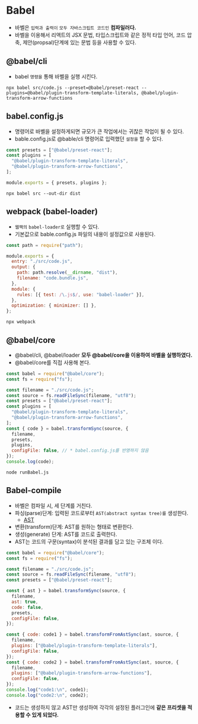 # Babel

- 바벨은 `입력과 출력이` `모두 자바스크립트 코드인` **컴파일러다.**
- 바벨을 이용해서 리액트의 JSX 문법, 타입스크립트와 같은 정적 타입 언어, 코드 압축, 제안(propsal)단계에 있는 문법 등을 사용할 수 있다.

## @babel/cli

- babel `명령을` 통해 바벨을 실행 시킨다.

```text
npx babel src/code.js --preset=@babel/preset-react --plugins=@babel/plugin-transform-template-literals, @babel/plugin-transform-arrow-functions
```

## babel.config.js

- 명령어로 바벨을 설정하게되면 규모가 큰 작업에서는 귀찮은 작업이 될 수 있다.
- bable.config.js로 @bable/cli 명령어로 입력했던 `설정을` 할 수 있다.

```js
const presets = ["@babel/preset-react"];
const plugins = [
  "@babel/plugin-transform-template-literals",
  "@babel/plugin-transform-arrow-functions",
];

module.exports = { presets, plugins };
```

```text
npx babel src --out-dir dist
```

## webpack (babel-loader)

- `웹팩의` `babel-loader로` 실행할 수 있다.
- 기본값으로 bable.config.js 파일의 내용이 설정값으로 사용된다.

```js
const path = require("path");

module.exports = {
  entry: "./src/code.js",
  output: {
    path: path.resolve(__dirname, "dist"),
    filename: "code.bundle.js",
  },
  module: {
    rules: [{ test: /\.js$/, use: "babel-loader" }],
  },
  optimization: { minimizer: [] },
};
```

```text
npx webpack
```

## @babel/core

- @babel/cli, @babel/loader **모두 @babel/core을 이용하여 바벨을 실행하였다.**
- @babel/core를 직접 사용해 본다.

```js
const babel = require("@babel/core");
const fs = require("fs");

const filename = "./src/code.js";
const source = fs.readFileSync(filename, "utf8");
const presets = ["@babel/preset-react"];
const plugins = [
  "@babel/plugin-transform-template-literals",
  "@babel/plugin-transform-arrow-functions",
];
const { code } = babel.transformSync(source, {
  filename,
  presets,
  plugins,
  configFile: false, // * babel.config.js를 반영하지 않음
});
console.log(code);
```

```text
node runBabel.js
```

## Babel-compile

- 바벨은 컴파일 시, 세 단계를 거친다.
- 파싱(parse)단계: 입력된 코드로부터 `AST(abstract syntax tree)를` 생성한다.
  - [AST](https://astexplorer.net/)
- 변환(transform)단계: AST를 원하는 형태로 변환한다.
- 생성(generate) 단계: AST를 코드로 출력한다.
- AST는 코드의 구문(syntax)이 분석된 결과를 담고 있는 구조체 이다.

```js
const babel = require("@babel/core");
const fs = require("fs");

const filename = "./src/code.js";
const source = fs.readFileSync(filename, "utf8");
const presets = ["@babel/preset-react"];

const { ast } = babel.transformSync(source, {
  filename,
  ast: true,
  code: false,
  presets,
  configFile: false,
});

const { code: code1 } = babel.transformFromAstSync(ast, source, {
  filename,
  plugins: ["@babel/plugin-transform-template-literals"],
  configFile: false,
});
const { code: code2 } = babel.transformFromAstSync(ast, source, {
  filename,
  plugins: ["@babel/plugin-transform-arrow-functions"],
  configFile: false,
});
console.log("code1:\n", code1);
console.log("code2:\n", code2);
```

- 코드는 생성하지 않고 AST만 생성하여 각각의 설정된 플러그인에 **같은 프리셋을 적용할 수 있게 되었다.**
